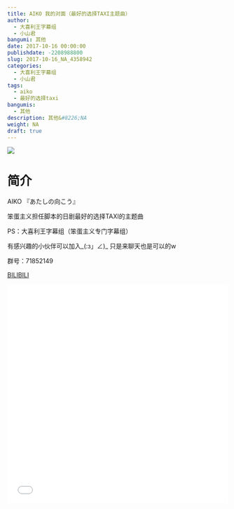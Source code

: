 ```yaml
---
title: AIKO 我的对面（最好的选择TAXI主题曲）
author: 
  - 大喜利王字幕组
  - 小山君
bangumi: 其他
date: 2017-10-16 00:00:00
publishdate: -2208988800
slug: 2017-10-16_NA_4358942
categories: 
  - 大喜利王字幕组
  - 小山君
tags: 
  - aiko
  - 最好的选择taxi
bangumis: 
  - 其他
description: 其他&#8226;NA
weight: NA
draft: true
---
```


![](https://i.imgur.com/d48FEPQ.jpg)

# 简介  
 AIKO 『あたしの向こう』


笨蛋主义担任脚本的日剧最好的选择TAXI的主题曲


PS：大喜利王字幕组（笨蛋主义专门字幕组） 


有感兴趣的小伙伴可以加入_(:з」∠)_  只是来聊天也是可以的w


群号：71852149




  [BILIBILI](https://www.bilibili.com/video/av4358942/)


<div class="vcontainer">  <iframe class='video' src="//www.bilibili.com/blackboard/player.html?aid=4358942" width="100%" height="500" frameborder="0" allowfullscreen="allowfullscreen"></iframe></div>
